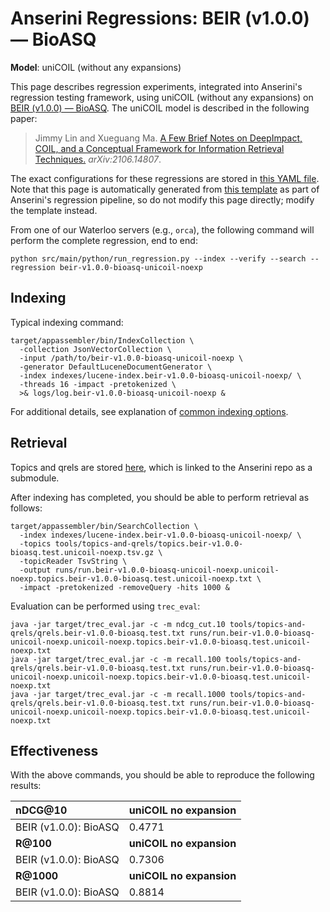 # Anserini Regressions: BEIR (v1.0.0) &mdash; BioASQ

**Model**: uniCOIL (without any expansions)

This page describes regression experiments, integrated into Anserini's regression testing framework, using uniCOIL (without any expansions) on [BEIR (v1.0.0) &mdash; BioASQ](http://beir.ai/).
The uniCOIL model is described in the following paper:

> Jimmy Lin and Xueguang Ma. [A Few Brief Notes on DeepImpact, COIL, and a Conceptual Framework for Information Retrieval Techniques.](https://arxiv.org/abs/2106.14807) _arXiv:2106.14807_.

The exact configurations for these regressions are stored in [this YAML file](../../src/main/resources/regression/beir-v1.0.0-bioasq-unicoil-noexp.yaml).
Note that this page is automatically generated from [this template](../../src/main/resources/docgen/templates/beir-v1.0.0-bioasq-unicoil-noexp.template) as part of Anserini's regression pipeline, so do not modify this page directly; modify the template instead.

From one of our Waterloo servers (e.g., `orca`), the following command will perform the complete regression, end to end:

```
python src/main/python/run_regression.py --index --verify --search --regression beir-v1.0.0-bioasq-unicoil-noexp
```

## Indexing

Typical indexing command:

```
target/appassembler/bin/IndexCollection \
  -collection JsonVectorCollection \
  -input /path/to/beir-v1.0.0-bioasq-unicoil-noexp \
  -generator DefaultLuceneDocumentGenerator \
  -index indexes/lucene-index.beir-v1.0.0-bioasq-unicoil-noexp/ \
  -threads 16 -impact -pretokenized \
  >& logs/log.beir-v1.0.0-bioasq-unicoil-noexp &
```

For additional details, see explanation of [common indexing options](../../docs/common-indexing-options.md).

## Retrieval

Topics and qrels are stored [here](https://github.com/castorini/anserini-tools/tree/master/topics-and-qrels), which is linked to the Anserini repo as a submodule.

After indexing has completed, you should be able to perform retrieval as follows:

```
target/appassembler/bin/SearchCollection \
  -index indexes/lucene-index.beir-v1.0.0-bioasq-unicoil-noexp/ \
  -topics tools/topics-and-qrels/topics.beir-v1.0.0-bioasq.test.unicoil-noexp.tsv.gz \
  -topicReader TsvString \
  -output runs/run.beir-v1.0.0-bioasq-unicoil-noexp.unicoil-noexp.topics.beir-v1.0.0-bioasq.test.unicoil-noexp.txt \
  -impact -pretokenized -removeQuery -hits 1000 &
```

Evaluation can be performed using `trec_eval`:

```
java -jar target/trec_eval.jar -c -m ndcg_cut.10 tools/topics-and-qrels/qrels.beir-v1.0.0-bioasq.test.txt runs/run.beir-v1.0.0-bioasq-unicoil-noexp.unicoil-noexp.topics.beir-v1.0.0-bioasq.test.unicoil-noexp.txt
java -jar target/trec_eval.jar -c -m recall.100 tools/topics-and-qrels/qrels.beir-v1.0.0-bioasq.test.txt runs/run.beir-v1.0.0-bioasq-unicoil-noexp.unicoil-noexp.topics.beir-v1.0.0-bioasq.test.unicoil-noexp.txt
java -jar target/trec_eval.jar -c -m recall.1000 tools/topics-and-qrels/qrels.beir-v1.0.0-bioasq.test.txt runs/run.beir-v1.0.0-bioasq-unicoil-noexp.unicoil-noexp.topics.beir-v1.0.0-bioasq.test.unicoil-noexp.txt
```

## Effectiveness

With the above commands, you should be able to reproduce the following results:

| **nDCG@10**                                                                                                  | **uniCOIL no expansion**|
|:-------------------------------------------------------------------------------------------------------------|-----------|
| BEIR (v1.0.0): BioASQ                                                                                        | 0.4771    |
| **R@100**                                                                                                    | **uniCOIL no expansion**|
| BEIR (v1.0.0): BioASQ                                                                                        | 0.7306    |
| **R@1000**                                                                                                   | **uniCOIL no expansion**|
| BEIR (v1.0.0): BioASQ                                                                                        | 0.8814    |
